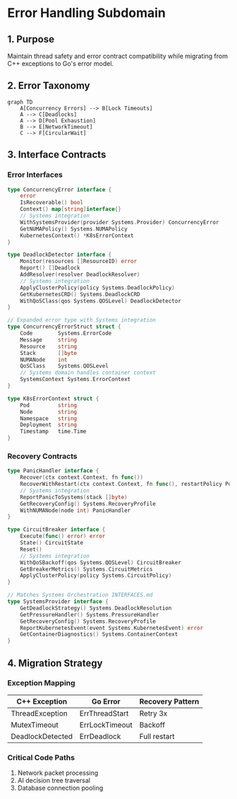 # Error Handling Subdomain

## 1. Purpose
Maintain thread safety and error contract compatibility while migrating from C++ exceptions to Go's error model.

## 2. Error Taxonomy

```mermaid
graph TD
    A[Concurrency Errors] --> B[Lock Timeouts]
    A --> C[Deadlocks]
    A --> D[Pool Exhaustion]
    B --> E[NetworkTimeout]
    C --> F[CircularWait]
```

## 3. Interface Contracts

### Error Interfaces
```go
type ConcurrencyError interface {
    error
    IsRecoverable() bool
    Context() map[string]interface{}
    // Systems integration
    WithSystemsProvider(provider Systems.Provider) ConcurrencyError
    GetNUMAPolicy() Systems.NUMAPolicy
    KubernetesContext() *K8sErrorContext
}

type DeadlockDetector interface {
    Monitor(resources []ResourceID) error
    Report() []Deadlock
    AddResolver(resolver DeadlockResolver)
    // Systems integration
    ApplyClusterPolicy(policy Systems.DeadlockPolicy)
    GetKubernetesCRD() Systems.DeadlockCRD
    WithQoSClass(qos Systems.QOSLevel) DeadlockDetector
}

// Expanded error type with Systems integration
type ConcurrencyErrorStruct struct {
    Code        Systems.ErrorCode
    Message     string  
    Resource    string
    Stack       []byte
    NUMANode    int
    QoSClass    Systems.QOSLevel
    // Systems domain handles container context
    SystemsContext Systems.ErrorContext
}

type K8sErrorContext struct {
    Pod         string
    Node        string
    Namespace   string
    Deployment  string
    Timestamp   time.Time
}
```

### Recovery Contracts
```go
type PanicHandler interface {
    Recover(ctx context.Context, fn func())
    RecoverWithRestart(ctx context.Context, fn func(), restartPolicy Policy)
    // Systems integration
    ReportPanicToSystems(stack []byte) 
    GetRecoveryConfig() Systems.RecoveryProfile
    WithNUMANode(node int) PanicHandler
}

type CircuitBreaker interface {
    Execute(func() error) error
    State() CircuitState
    Reset()
    // Systems integration
    WithQoSBackoff(qos Systems.QOSLevel) CircuitBreaker
    GetBreakerMetrics() Systems.CircuitMetrics
    ApplyClusterPolicy(policy Systems.CircuitPolicy)
}

// Matches Systems Orchestration INTERFACES.md
type SystemsProvider interface {
    GetDeadlockStrategy() Systems.DeadlockResolution
    GetPressureHandler() Systems.PressureHandler
    GetRecoveryConfig() Systems.RecoveryProfile
    ReportKubernetesEvent(event Systems.KubernetesEvent) error
    GetContainerDiagnostics() Systems.ContainerContext
}
```

## 4. Migration Strategy

### Exception Mapping
| C++ Exception        | Go Error               | Recovery Pattern |
|----------------------|------------------------|------------------|
| ThreadException      | ErrThreadStart         | Retry 3x         |
| MutexTimeout         | ErrLockTimeout         | Backoff          |  
| DeadlockDetected     | ErrDeadlock            | Full restart     |

### Critical Code Paths
1. Network packet processing
2. AI decision tree traversal
3. Database connection pooling
